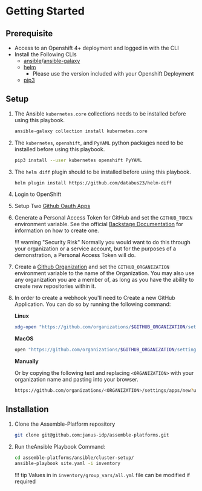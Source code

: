 # Getting Started

## Prerequisite

- Access to an Openshift 4+ deployment and logged in with the CLI
- Install the Following CLIs
  - [ansible](https://www.ansible.com/)/[ansible-galaxy](https://galaxy.ansible.com/)
  - [helm](https://helm.sh/)
    - Please use the version included with your Openshift Deployment
  - [pip3](https://pypi.org/project/pip/)

## Setup

1. The Ansible `kubernetes.core` collections needs to be installed before using this playbook.

    ``` sh
    ansible-galaxy collection install kubernetes.core
    ```

1. The `kubernetes`, `openshift`, and `PyYAML` python packages need to be installed before using this playbook.

    ``` sh
    pip3 install --user kubernetes openshift PyYAML
    ```

1. The `helm diff` plugin should to be installed before using this playbook.

    ``` sh
    helm plugin install https://github.com/databus23/helm-diff
    ```

1. Login to OpenShift

1. Setup Two [Github Oauth Apps](oauth-apps.md)

1. Generate a Personal Access Token for GitHub and set the `GITHUB_TOKEN` environment variable.
   See the official [Backstage Documentation](https://backstage.io/docs/getting-started/configuration#setting-up-a-github-integration) for information on how to create one.  

    !!! warning "Security Risk"
        Normally you would want to do this through your organization or a service account, but for the purposes of a demonstration, a Personal Access Token will do.

1. Create a [Github Organization](https://github.com/settings/organizations) and set the `GITHUB_ORGANIZATION` environment variable to the name of the Organization. You may also use any organization you are a member of, as long as you have the ability to create new repositories within it.
1. In order to create a webhook you'll need to Create a new GitHub Application.  You can do so by running the following command:

    **Linux**

    ```bash
    xdg-open "https://github.com/organizations/$GITHUB_ORGANIZATION/settings/apps/new?url=https://janus-idp.io/blog&webhook_active=false&public=false&administration=write&checks=write&actions=write&code=read&commit_statuses=write&dependabot_alerts=write&dependabot_secrets=write&deployments=write&discussions=write&environments=write&issues=write&packages=write&pages=write&pull_requests=write&reopository_hooks=write&repository_projects=write&secret_scanning_alerts=write&secrets=write&security_events=write&workflows=write&webhooks=write"
    ```

    **MacOS**

    ```bash
    open "https://github.com/organizations/$GITHUB_ORGANIZATION/settings/apps/new?url=https://janus-idp.io/blog&webhook_active=false&public=false&administration=write&checks=write&actions=write&code=read&commit_statuses=write&dependabot_alerts=write&dependabot_secrets=write&deployments=write&discussions=write&environments=write&issues=write&packages=write&pages=write&pull_requests=write&reopository_hooks=write&repository_projects=write&secret_scanning_alerts=write&secrets=write&security_events=write&workflows=write&webhooks=write"
    ```

    **Manually**

    Or by copying the following text and replacing `<ORGANIZATION>` with your organization name and pasting into your browser.

    ```bash
    https://github.com/organizations/<ORGANIZATION>/settings/apps/new?url=https://janus-idp.io/blog&webhook_active=false&public=false&administration=write&checks=write&actions=write&code=read&commit_statuses=write&dependabot_alerts=write&dependabot_secrets=write&deployments=write&discussions=write&environments=write&issues=write&packages=write&pages=write&pull_requests=write&reopository_hooks=write&repository_projects=write&secret_scanning_alerts=write&secrets=write&security_events=write&workflows=write&webhooks=write
    ```

## Installation

1. Clone the Assemble-Platform repository

    ``` sh
    git clone git@github.com:janus-idp/assemble-platforms.git
    ```

1. Run theAnsible Playbook Command:

    ```sh
    cd assemble-platforms/ansible/cluster-setup/
    ansible-playbook site.yaml -i inventory
    ```

    !!! tip
        Values in in `inventory/group_vars/all.yml` file can be modified if required
